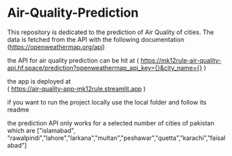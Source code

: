# Air-Quality-Prediction
This repository is dedicated to the prediction of Air Quality of cities. The data is fetched from the API with the following documentation (https://openweathermap.org/api)

the API for air quality prediction can be hit at 
( https://mk12rule-air-quality-api.hf.space/prediction?openweathermap_api_key={}&city_name={} )

the app is deployed at  
( https://air-quality-app-mk12rule.streamlit.app )


if you want to run the project locally use the local folder and follow its readme

the prediction API only works for a selected number of cities of pakistan which are 
["islamabad", "rawalpindi","lahore","larkana","multan","peshawar","quetta","karachi","faisalabad"]
